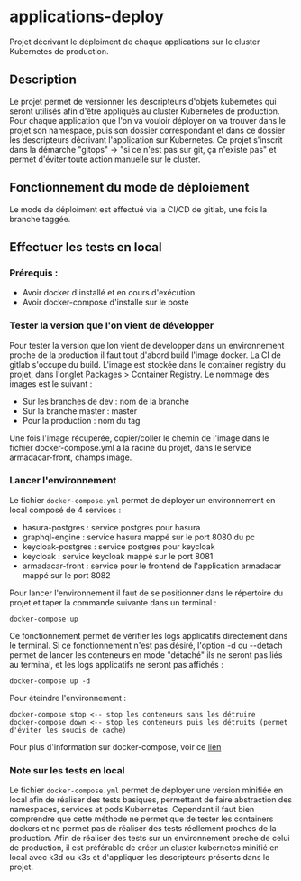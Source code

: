 # applications-deploy

Projet décrivant le déploiment de chaque applications sur le cluster Kubernetes de production.

## Description

Le projet permet de versionner les descripteurs d'objets kubernetes qui seront utilisés afin d'être appliqués au cluster Kubernetes de production.
Pour chaque application que l'on va vouloir déployer on va trouver dans le projet son namespace, puis son dossier correspondant et dans ce dossier les descripteurs décrivant l'application sur Kubernetes.
Ce projet s'inscrit dans la démarche "gitops" -> "si ce n'est pas sur git, ça n'existe pas" et permet d'éviter toute action manuelle sur le cluster.

## Fonctionnement du mode de déploiement

Le mode de déploiment est effectué via la CI/CD de gitlab, une fois la branche taggée.

## Effectuer les tests en local

### Prérequis :
* Avoir docker d'installé et en cours d'exécution
* Avoir docker-compose d'installé sur le poste

### Tester la version que l'on vient de développer

Pour tester la version que lon vient de développer dans un environnement proche de la production il faut tout d'abord build l'image docker. La CI de gitlab s'occupe du build. L'image est stockée dans le container registry du projet, dans l'onglet Packages > Container Registry.
Le nommage des images est le suivant :
* Sur les branches de dev : nom de la branche
* Sur la branche master : master
* Pour la production : nom du tag

Une fois l'image récupérée, copier/coller le chemin de l'image dans le fichier docker-compose.yml à la racine du projet, dans le service armadacar-front, champs image.

### Lancer l'environnement

Le fichier `docker-compose.yml` permet de déployer un environnement en local composé de 4 services :
* hasura-postgres : service postgres pour hasura
* graphql-engine : service hasura mappé sur le port 8080 du pc
* keycloak-postgres : service postgres pour keycloak
* keycloak : service keycloak mappé sur le port 8081
* armadacar-front : service pour le frontend de l'application armadacar mappé sur le port 8082

Pour lancer l'environnement il faut de se positionner dans le répertoire du projet et taper la commande suivante dans un terminal :
```
docker-compose up
```
Ce fonctionnement permet de vérifier les logs applicatifs directement dans le terminal.
Si ce fonctionnement n'est pas désiré, l'option -d ou --detach permet de lancer les conteneurs en mode "détaché" ils ne seront pas liés au terminal, et les logs applicatifs ne seront pas affichés :
```
docker-compose up -d
```
Pour éteindre l'environnement :
```
docker-compose stop <-- stop les conteneurs sans les détruire
docker-compose down <-- stop les conteneurs puis les détruits (permet d'éviter les soucis de cache)
```

Pour plus d'information sur docker-compose, voir ce [lien](https://docs.docker.com/compose/)

### Note sur les tests en local

Le fichier `docker-compose.yml` permet de déployer une version minifiée en local afin de réaliser des tests basiques, permettant de faire abstraction des namespaces, services et pods Kubernetes. Cependant il faut bien comprendre que cette méthode ne permet que de tester les containers dockers et ne permet pas de réaliser des tests réellement proches de la production.
Afin de réaliser des tests sur un environnement proche de celui de production, il est préférable de créer un cluster kubernetes minifié en local avec k3d ou k3s et d'appliquer les descripteurs présents dans le projet.
